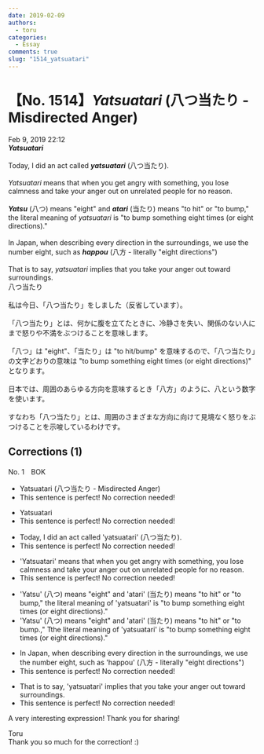 ```yaml
---
date: 2019-02-09
authors:
  - toru
categories:
  - Essay
comments: true
slug: "1514_yatsuatari"
---
```


# 【No. 1514】<strong><em>Yatsuatari</strong></em> (八つ当たり - Misdirected Anger)
<div class="date">Feb 9, 2019 22:12</div>
<div id="post"><div id="body_show_ori">
<strong><em>Yatsuatari</strong></em><br/><br/>Today, I did an act called <strong><em>yatsuatari</em></strong> (八つ当たり).<br/><br/><em>Yatsuatari</em> means that when you get angry with something, you lose calmness and take your anger out on unrelated people for no reason.<br/><br/><strong><em>Yatsu</em></strong> (八つ) means "eight" and <strong><em>atari</em></strong> (当たり) means "to hit" or "to bump," the literal meaning of <em>yatsuatari</em> is "to bump something eight times (or eight directions)."<br/><br/>In Japan, when describing every direction in the surroundings, we use the number eight, such as <strong><em>happou</em></strong> (八方 - literally "eight directions")<br/><br/>That is to say, <em>yatsuatari</em> implies that you take your anger out toward surroundings.
</div></div>

<!-- more -->

<div id="post_ja"><div id="body_show_mo">
八つ当たり<br/><br/>私は今日、「八つ当たり」をしました（反省しています）。<br/><br/>「八つ当たり」とは、何かに腹を立てたときに、冷静さを失い、関係のない人にまで怒りや不満をぶつけることを意味します。<br/><br/>「八つ」は "eight"、「当たり」は "to hit/bump" を意味するので、「八つ当たり」の文字どおりの意味は "to bump something eight times (or eight directions)" となります。<br/><br/>日本では、周囲のあらゆる方向を意味するとき「八方」のように、八という数字を使います。<br/><br/>すなわち「八つ当たり」とは、周囲のさまざまな方向に向けて見境なく怒りをぶつけることを示唆しているわけです。
</div></div>

## Corrections (1)
<div id="block"><div class="first_name"> No. 1　<span class="just_name">BOK</span></div><div id="block2">
<ul class="correction_field">
<li class="incorrect">Yatsuatari (八つ当たり - Misdirected Anger)</li>
<li class="corrected perfect">This sentence is perfect! No correction needed!</li>
</ul>
<ul class="correction_field">
<li class="incorrect">Yatsuatari</li>
<li class="corrected perfect">This sentence is perfect! No correction needed!</li>
</ul>
<ul class="correction_field">
<li class="incorrect">Today, I did an act called 'yatsuatari' (八つ当たり).</li>
<li class="corrected perfect">This sentence is perfect! No correction needed!</li>
</ul>
<ul class="correction_field">
<li class="incorrect">'Yatsuatari' means that when you get angry with something, you lose calmness and take your anger out on unrelated people for no reason.</li>
<li class="corrected perfect">This sentence is perfect! No correction needed!</li>
</ul>
<ul class="correction_field">
<li class="incorrect">'Yatsu' (八つ) means "eight" and 'atari' (当たり) means "to hit" or "to bump," the literal meaning of 'yatsuatari' is "to bump something eight times (or eight directions)."</li>
<li class="corrected correct">
'Yatsu' (八つ) means "eight" and 'atari' (当たり) means "to hit" or "to bump<span class="f_red">.</span><span class="f_gray"><span class="sline">,</span></span>" <span class="f_red">T</span><span class="f_gray"><span class="sline">t</span></span>he literal meaning of 'yatsuatari' is "to bump something eight times (or eight directions)."
</li>
</ul>
<ul class="correction_field">
<li class="incorrect">In Japan, when describing every direction in the surroundings, we use the number eight, such as 'happou' (八方 - literally "eight directions")</li>
<li class="corrected perfect">This sentence is perfect! No correction needed!</li>
</ul>
<ul class="correction_field">
<li class="incorrect">That is to say, 'yatsuatari' implies that you take your anger out toward surroundings.</li>
<li class="corrected perfect">This sentence is perfect! No correction needed!</li>
</ul>
<p class="comment_small">
 A very interesting expression! Thank you for sharing!
</p>

</div><div class="name"><span class="just_name">Toru</span><br>
Thank you so much for the correction! :)
</div>
</div>
